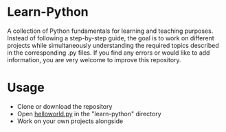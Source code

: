 # Learn-Python

A collection of Python fundamentals for learning and teaching purposes. Instead of following a step-by-step guide, the goal is to work on different projects while simultaneously understanding the required topics described in the corresponding .py files. If you find any errors or would like to add information, you are very welcome to improve this repository.

# Usage

* Clone or download the repository
* Open [helloworld.py](https://github.com/mschaecke/Learn-Python/blob/main/learn-python/helloworld.py) in the "learn-python" directory
* Work on your own projects alongside
